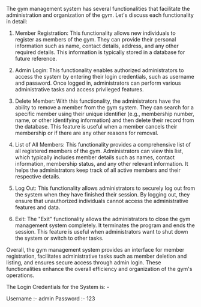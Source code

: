 The gym management system has several functionalities that facilitate the administration and organization of the gym. Let's discuss each functionality in detail:

1. Member Registration: This functionality allows new individuals to register as members of the gym. They can provide their personal information such as name, contact details, address, and any other required details. This information is typically stored in a database for future reference.

2. Admin Login: This functionality enables authorized administrators to access the system by entering their login credentials, such as username and password. Once logged in, administrators can perform various administrative tasks and access privileged features.

3. Delete Member: With this functionality, the administrators have the ability to remove a member from the gym system. They can search for a specific member using their unique identifier (e.g., membership number, name, or other identifying information) and then delete their record from the database. This feature is useful when a member cancels their membership or if there are any other reasons for removal.

4. List of All Members: This functionality provides a comprehensive list of all registered members of the gym. Administrators can view this list, which typically includes member details such as names, contact information, membership status, and any other relevant information. It helps the administrators keep track of all active members and their respective details.

5. Log Out: This functionality allows administrators to securely log out from the system when they have finished their session. By logging out, they ensure that unauthorized individuals cannot access the administrative features and data.

6. Exit: The "Exit" functionality allows the administrators to close the gym management system completely. It terminates the program and ends the session. This feature is useful when administrators want to shut down the system or switch to other tasks.

Overall, the gym management system provides an interface for member registration, facilitates administrative tasks such as member deletion and listing, and ensures secure access through admin login. These functionalities enhance the overall efficiency and organization of the gym's operations.



The Login Credentials for the System is: -

Username :- admin
Password :- 123
